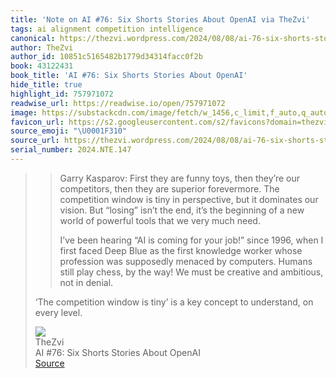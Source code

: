 ```yaml
---
title: 'Note on AI #76: Six Shorts Stories About OpenAI via TheZvi'
tags: ai alignment competition intelligence
canonical: https://thezvi.wordpress.com/2024/08/08/ai-76-six-shorts-stories-about-openai/
author: TheZvi
author_id: 10851c5165482b1779d34314facc0f2b
book: 43122431
book_title: 'AI #76: Six Shorts Stories About OpenAI'
hide_title: true
highlight_id: 757971072
readwise_url: https://readwise.io/open/757971072
image: https://substackcdn.com/image/fetch/w_1456,c_limit,f_auto,q_auto:good,fl_progressive:steep/https%3A%2F%2Fsubstack-post-media.s3.amazonaws.com%2Fpublic%2Fimages%2F9d10b1d0-8af4-4504-9f30-9cdd3404c4c5_1595x1118.jpeg
favicon_url: https://s2.googleusercontent.com/s2/favicons?domain=thezvi.wordpress.com
source_emoji: "\U0001F310"
source_url: https://thezvi.wordpress.com/2024/08/08/ai-76-six-shorts-stories-about-openai/#:~:text=%3E%20Garry%20Kasparov%3A,on%20every%20level.
serial_number: 2024.NTE.147
---
```

> > Garry Kasparov: First they are funny toys, then they’re our competitors, then they are superior forevermore. The competition window is tiny in perspective, but it dominates our vision. But “losing” isn’t the end, it’s the beginning of a new world of powerful tools that we very much need.
> > 
> > I’ve been hearing “AI is coming for your job!” since 1996, when I first faced Deep Blue as the first knowledge worker whose profession was supposedly menaced by computers. Humans still play chess, by the way! We must be creative and ambitious, not in denial.
> 
> ‘The competition window is tiny’ is a key concept to understand, on every level.
> <div class="quoteback-footer"><div class="quoteback-avatar"><img class="mini-favicon" src="https://s2.googleusercontent.com/s2/favicons?domain=thezvi.wordpress.com"></div><div class="quoteback-metadata"><div class="metadata-inner"><span style="display:none">FROM:</span><div aria-label="TheZvi" class="quoteback-author"> TheZvi</div><div aria-label="AI #76: Six Shorts Stories About OpenAI" class="quoteback-title"> AI #76: Six Shorts Stories About OpenAI</div></div></div><div class="quoteback-backlink"><a target="_blank" aria-label="go to the full text of this quotation" rel="noopener" href="https://thezvi.wordpress.com/2024/08/08/ai-76-six-shorts-stories-about-openai/#:~:text=%3E%20Garry%20Kasparov%3A,on%20every%20level." class="quoteback-arrow"> Source</a></div></div>